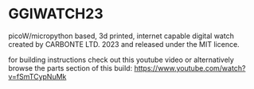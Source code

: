 # GGIWATCH23
picoW/micropython based, 3d printed, internet capable digital watch
created by CARBONTE LTD. 2023 and released under the MIT licence.

for building instructions check out this youtube video or alternatively browse
the parts section of this build: https://www.youtube.com/watch?v=fSmTCypNuMk



